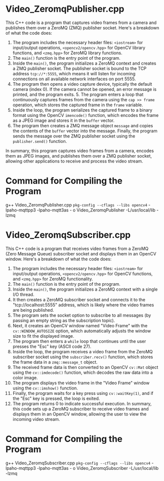 # Video_ZeromqPublisher.cpp
This C++ code is a program that captures video frames from a camera and publishes them over a ZeroMQ (ZMQ) publisher socket. 
Here's a breakdown of what the code does: 
1. The program includes the necessary header files: `<iostream>` for input/output operations, `<opencv2/opencv.hpp>` for OpenCV library functions, and `<zmq.hpp>` for ZeroMQ library functions.
2. The `main()` function is the entry point of the program.
3. Inside the `main()`, the program initializes a ZeroMQ context and creates a ZMQ publisher socket. The publisher socket is bound to the TCP address `tcp://*:5555`, which means it will listen for incoming connections on all available network interfaces on port 5555.
4. The program then opens a video capture device, typically the default camera (index 0). If the camera cannot be opened, an error message is printed, and the program exits. 5. The program enters a loop that continuously captures frames from the camera using the `cap >> frame` operation, which stores the captured frame in the `frame` variable.
6. Inside the loop, the program serializes the captured frame to a binary format using the OpenCV `imencode()` function, which encodes the frame as a JPEG image and stores it in the `buffer` vector.
7. The program then creates a ZMQ message object `message` and copies the contents of the `buffer` vector into the message. Finally, the program sends the message over the ZMQ publisher socket using the `publisher.send()` function.

In summary, this program captures video frames from a camera, encodes them as JPEG images, and publishes them over a ZMQ publisher socket, allowing other applications to receive and process the video stream.

# Command for Compiling the Program
g++ Video_ZeromqPublisher.cpp `pkg-config --cflags --libs opencv4` -lpaho-mqttpp3 -lpaho-mqtt3as - o Video_ZeromqPublisher -L/usr/local/lib -lzmq

# Video_ZeromqSubscriber.cpp
This C++ code is a program that receives video frames from a ZeroMQ (Zero Message Queue) subscriber socket and displays them in an OpenCV window. 
Here's a breakdown of what the code does: 
1. The program includes the necessary header files: `<iostream>` for input/output operations, `<opencv2/opencv.hpp>` for OpenCV functions, and `<zmq.hpp>` for ZeroMQ functionality.
2. The `main()` function is the entry point of the program.
3. Inside the `main()`, the program initializes a ZeroMQ context with a single I/O thread.
4. It then creates a ZeroMQ subscriber socket and connects it to the "tcp://localhost:5555" address, which is likely where the video frames are being published.
5. The program sets the socket option to subscribe to all messages (by passing an empty string as the subscription topic).
6. Next, it creates an OpenCV window named "Video Frame" with the `cv::WINDOW_AUTOSIZE` option, which automatically adjusts the window size to fit the displayed image.
7. The program then enters a `while` loop that continues until the user presses the "Esc" key (ASCII code 27).
8. Inside the loop, the program receives a video frame from the ZeroMQ subscriber socket using the `subscriber.recv()` function, which stores the frame data in a `zmq::message_t` object.
9. The received frame data is then converted to an OpenCV `cv::Mat` object using the `cv::imdecode()` function, which decodes the raw data into a color image.
10. The program displays the video frame in the "Video Frame" window using the `cv::imshow()` function.
11. Finally, the program waits for a key press using `cv::waitKey(1)`, and if the "Esc" key is pressed, the loop is exited.
12. The program returns 0 to indicate successful execution. In summary, this code sets up a ZeroMQ subscriber to receive video frames and displays them in an OpenCV window, allowing the user to view the incoming video stream.

# Command for Compiling the Program
g++ Video_ZeromqSubscriber.cpp `pkg-config --cflags --libs opencv4` -lpaho-mqttpp3 -lpaho-mqtt3as - o Video_ZeromqSubscriber -L/usr/local/lib -lzmq
